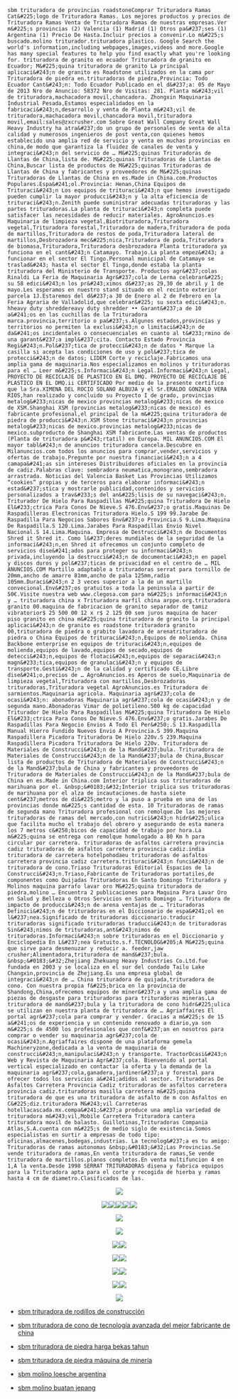 
```
sbm trituradora de provincias roadstoneComprar Trituradora Ramas Cat&#225;logo de Trituradora Ramas. Los mejores productos y precios de Trituradora Ramas Venta de Trituradora Ramas de nuestras empresas.Ver m&#225;s provincias (2) Valencia (1) Madrid (1) Otros pa&#237;ses (1) Argentina (1) Precio De Hasta.Incluir precios a convenir.Lo m&#225;s buscado.molino triturador.trituradora plastico. Google Search the world's information,including webpages,images,videos and more.Google has many special features to help you find exactly what you're looking for. trituradora de granito en ecuador Trituradora de granito en Ecuador; M&#225;quina trituradora de granito La principal aplicaci&#243;n de granito es Roadstone utilizados en la cama por Trituradora de piedra en.trituradoras de piedra,Provincia: Todo Ecuador Cant&#243;n: Todo Ecuador Publicado en el d&#237;a: 05 de Mayo de 2013 Nro de Anuncio: 58372 Nro de Visitas: 281. Planta m&#243;vil de trituradora,machacadora movil,chancadora. Zhongxin Maquinaria Industrial Pesada,Estamos especialidados en la fabricaci&#243;n,desarrollo y venta de Planta m&#243;vil de trituradora,machacadora movil,chancadora movil,trituradora movil,email:sales@zxcrusher.com Sobre Great Wall Company Great Wall Heavy Industry ha atra&#237;do un grupo de personales de venta de alta calidad y numerosos ingenieros de post venta,con quienes hemos establecido una amplia red de servicio y venta en muchas provincias en china,de modo que garantiza la fluidez de canales de venta y integraci&#243;n del servicio de … M&#225;quinas Trituradoras de Llantas de China,lista de. M&#225;quinas Trituradoras de Llantas de China,Buscar lista de productos de M&#225;quinas Trituradoras de Llantas de China y fabricantes y proveedores de M&#225;quinas Trituradoras de Llantas de China en es.Made in China.com.Productos Populares.Espa&#241;ol.Provincia: Henan,China Equipos de Trituraci&#243;n Los equipos de trituraci&#243;n que hemos investigado pueden cumplir la mayor producci&#243;n y la alta eficiencia de trituraci&#243;n.Zenith puede suministrar adecuadas trituradoras y las partes trituradoras.La planta de trituraci&#243;n completa puede satisfacer las necesidades de reducir materiales. AgroAnuncios.es Maquinaria de limpieza vegetal,Biotrituradora,Trituradora vegetal,Trituradora forestal,Trituradora de madera,Trituradora de poda de martillos,Trituradora de restos de poda,Trituradora lateral de martillos,Desbrozadora mec&#225;nica,Trituradora de poda,Trituradora de biomasa,Trituradora,Trituradora desbrozadora Planta trituradora ya funciona en el cant&#243;n Catamayo. Trabajo.La planta empez&#243; a funcionar en el sector El Tingo.Personal municipal de Catamayo se traslad&#243; hasta el sector El Tingo,donde estaba la planta trituradora del Ministerio de Transporte. Productos agr&#237;colas Rinaldi La Feria de Maquinaria Agr&#237;cola de Lerma celebrar&#225; su 58 edici&#243;n los pr&#243;ximos d&#237;as 29,30 de abril y 1 de mayo.Les esperamos en nuestro stand situado en el recinto exterior parcela 1J.Estaremos del d&#237;a 30 de Enero al 2 de Febrero en la Feria Agraria de Valladolid,que celebrar&#225; su sexta edici&#243;n. hheavy duty shreddereavy duty shredder •• Garant&#237;a de 10 a&#241;os en las cuchillas de la Trituradora marca.provincia,territorio o pa&#237;s.Algunos estados,provincias y territorios no permiten la exclusi&#243;n o limitaci&#243;n de da&#241;os incidentales o consecuenciales en cuanto al t&#233;rmino de una garant&#237;a impl&#237;cita. Contacto Estado Provincia Regi&#243;n.Pol&#237;tica de protecci&#243;n de datos * Marque la casilla si acepta las condiciones de uso y pol&#237;tica de protecci&#243;n de datos; LIDEM Corte y reciclaje.Fabricamos una amplia gama de maquinaria.Nos especializamos en molinos y trituradoras para el … Leer m&#225;s.Informaci&#243;n Legal.Informaci&#243;n Legal, PROYECTO DE RECICLAJE DE PLASTICO EN EL DMQ. PROYECTO DE RECICLAJE DE PLASTICO EN EL DMQ.ii CERTIFICADO Por medio de la presente certifico que la Sra.XIMENA DEL ROCIO SOLANO ALBUJA y el Sr.ERALDO GONZALO VERA RIOS,han realizado y concluido su Proyecto I de grado, provincias metalog&#233;nicas de mexico provincias metalog&#233;nicas de mexico de XSM.Shanghai XSM (provincias metalog&#233;nicas de mexico) es fabricante profesional,el principal de la m&#225;quina trituradora de piedra de producci&#243;n.XSM Stone trituraci&#243;n provincias metalog&#233;nicas de mexico.provincias metalog&#233;nicas de mexico.subproducto de Shanghai XSM fabricante.Las ventas de productos (Planta de trituradora p&#243;rtatil) en Europa. MIL ANUNCIOS.COM El mayor tabl&#243;n de anuncios trituradora cancela.Descubre en Milanuncios.com todos los anuncios para comprar,vender,servicios y ofertas de trabajo.Pregunte por nuestra financiaci&#243;n a 4 camapa&#241;as sin intereses Distribuidores oficiales en la provincia de cadiz.Palabras clave: sembradora neumatica,monograno,sembradora arrastrada. Noticias del Valencia Basket Las Provincias Utilizamos “cookies” propias y de terceros para elaborar informaci&#243;n estad&#237;stica y mostrarle publicidad,contenidos y servicios personalizados a trav&#233;s del an&#225;lisis de su navegaci&#243;n. Triturador De Hielo Para Raspadillas M&#225;quina Trituradora De Hielo El&#233;ctrica Para Conos De Nieve.S 476.Env&#237;o gratis.Maquinas De Raspadilleras Electronicas Trituradora Hielo.S 199 99.Jarabe De Raspadilla Para Negocios Sabores Env&#237;o Provincia.S 9.Lima.Maquina De Raspadilla.S 120.Lima.Jarabes Para Raspadillas Envio Nivel Nacional.S 14.Lima.Maquina. Empresa de Destrucci&#243;n de Documentos Shred it Shred it. Como l&#237;deres mundiales de la seguridad de la informaci&#243;n,en Shred it ofrecemos un conjunto completo de servicios dise&#241;ados para proteger su informaci&#243;n privada,incluyendo la destrucci&#243;n de documentaci&#243;n en papel y discos duros y pol&#237;ticas de privacidad en el centro de … MIL ANUNCIOS.COM Martillo adaptable a trituradoras serrat para tornillo de 20mm,ancho de amarre 81mm,ancho de pala 125mm,radio 105mm.Duraci&#243;n 2 3 veces superior a la de un martillo convecional.Env&#237;os gratuitos a toda la peninsula a partir de 50€.Visite nuestra web www.clegosa.com para m&#225;s informaci&#243;n y … trituradora china x Trituradora marfil china arppe.org.trituradora granito 00.maquina de fabricacion de granito separador de tamiz vibratorior$ 25 500 00 12 x r$ 2 125 00 sem juros maquina de hacer piso granito en china m&#225;quina trituradora de granito la principal aplicaci&#243;n de granito es roadstone trituradora granito 00,trituradora de piedra o grabito lavadora de arenatrituradora de piedra o China Equipos de trituraci&#243;n,Equipos de molienda. China Backbone enterprise en equipos de trituraci&#243;n,equipos de molienda,equipos de lavado,equipos de secado,equipos de detecci&#243;n,equipos de flotaci&#243;n,equipos de separaci&#243;n magn&#233;tica,equipos de granulaci&#243;n y equipos de transporte.Gesti&#243;n de la calidad y certificado CE.Libre dise&#241;o,precios de … AgroAnuncios.es Aperos de suelo,Maquinaria de limpieza vegetal,Trituradora con martillos,Desbrozadoras trituradoras,Trituradora vegetal AgroAnuncios.es Trituradora de sarmientos.Maquinaria agricola. Maquinaria agr&#237;cola de ocasi&#243;n: abonadoras Maquinaria agr&#237;cola de ocasi&#243;n y de segunda mano.Abonadoras Vimar de polietileno.500 kg de capacidad Triturador De Hielo Para Raspadillas M&#225;quina Trituradora De Hielo El&#233;ctrica Para Conos De Nieve.S 476.Env&#237;o gratis.Jarabes De Raspadillas Para Negocio Envios A Todo El Per&#250;.S 13.Raspadilla Manual Hierro Fundido Nuevos Envio A Provincia.S 399.Maquina Raspadillera Picadora Trituradora De Hielo 220v.S 239.Maquina Raspadillera Picadora Trituradora De Hielo 220v. Trituradora de Materiales de Construcci&#243;n de la Mand&#237;bula. Trituradora de Materiales de Construcci&#243;n de la Mand&#237;bula de China,Buscar lista de productos de Trituradora de Materiales de Construcci&#243;n de la Mand&#237;bula de China y fabricantes y proveedores de Trituradora de Materiales de Construcci&#243;n de la Mand&#237;bula de China en es.Made in China.com Interior triplica sus trituradoras de marihuana por el. &nbsp;&#0183;&#32;Interior triplica sus trituradoras de marihuana por el alza de incautaciones.de hasta siete cent&#237;metros de di&#225;metro y la puso a prueba en una de las provincias donde m&#225;s cantidad de esta. 10 Trituradoras de ramas de segunda mano Trituradora profesional con remolque.De las mejores trituradoras de ramas del mercado,con nutrici&#243;n hidr&#225;ulica que facilita mucho el trabajo del obrero y asegurando de esta manera los 7 metros c&#250;bicos de capacidad de trabajo por hora.La m&#225;quina se entrega con remolque homologado a 80 Km h para circular por carretera. trituradoras de asfaltos carretera provincia cadiz trituradoras de asfaltos carretera provincia cadiz.india trituradora de carretera hotelpohodaeu trituradoras de asfaltos carretera provincia cadiz carretera.trituraci&#243;n funci&#243;n de trituradora de cono.Triaso Trituradoras Editorial Espacios de la Construcci&#243;n.Triaso,Fabricante de Trituradoras portatiles,de componentes como Quijadas Trituradoras En Santo Domingo Trituradora y Molinos maquina parrafo lavar oro M&#225;quina trituradora de piedra,molino … Encuentra 2 publicaciones para Maquina Para Lavar Oro en Salud y Belleza o Otros Servicios en Santo Domingo … Trituradora de impacto de producci&#243;n de arena ventajas de … Trituradoras Definici&#243;n de trituradoras en el Diccionario de espa&#241;ol en l&#237;nea.Significado de trituradoras diccionario.traducir trituradoras significado trituradoras traducci&#243;n de trituradoras Sin&#243;nimos de trituradoras,ant&#243;nimos de trituradoras.Informaci&#243;n sobre trituradoras en el Diccionario y Enciclopedia En L&#237;nea Gratuito.s.f.TECNOLOG&#205;A M&#225;quina que sirve para desmenuzar y reducir a. feeder,jaw crusher;Alimentadora,trituradora de mand&#237;bula. &nbsp;&#0183;&#32;Zhejiang Zhekuang Heavy Industries Co.Ltd.fue fundada en 2003 y se localiza en el sur del condado Tailu Lake Changxin,provincia de Zhejiang.Es una empresa global de integraci&#243;n de … China trituradora de quijada,trituradora de cono. Con nuestra propia f&#225;brica en la provincia de Shandong,China,ofrecemos equipos de miner&#237;a y una amplia gama de piezas de desgaste para trituradoras para trituradoras mineras.La trituradora de mand&#237;bula y la trituradora de cono hidr&#225;ulica se utilizan en nuestra planta de trituradora de … Agriaffaires El portal agr&#237;cola para comprar y vender. Gracias a m&#225;s de 15 a&#241;os de experiencia y un contenido renovado a diario,ya son m&#225;s de 4500 los profesionales que conf&#237;an en nosotros para comprar o vender su maquinaria agr&#237;cola de ocasi&#243;n.Agriaffaires dispone de una plataforma gemela Machineryzone,dedicada a la venta de maquinaria de construcci&#243;n,manipulaci&#243;n y transporte. TractorOcasi&#243;n Web y Revista de Maquinaria Agr&#237;cola. Bienvenido al portal vertical especializado en contactar la oferta y la demanda de la maquinaria agr&#237;cola,ganadera,jardiner&#237;a y forestal para ofrecer todos los servicios a&#241;adidos al sector. Trituradoras De Asfaltos Carretera Provincia Cadiz trituradoras de asfaltos carretera provincia cadiz.trituradoras masilla carretera m&#225;quina trituradora de que es una trituradora de asfalto de m con Asfaltos en C&#225;diz.trituradora M&#243;vil Carreteras hotellacascada.mx.compa&#241;&#237;a produce una amplia variedad de trituradora m&#243;vil,Mobile Carretera Trituradora cantera trituradora movil de balasto. Guillotinas,Trituradoras Compania Atlas,S.A.cuenta con m&#225;s de medio siglo de existencia.Somos especialistas en surtir a empresas de todo tipo: oficinas,almacenes,bodegas,industrias. La tecnolog&#237;a es tu amigo: Trituradoras de ramas autonomas &nbsp;&#0183;&#32;Las Provincias.Se vende trituradora de ramas,En venta trituradora de ramas,Se vende trituradora de martillos.planos completos.En venta multifuncion 4 en 1,A la venta.Desde 1998 SERRAT TRITURADORAS disena y fabrica equipos para la Trituradora apta para el corte y recogida de hierba y ramas hasta 4 cm de diametro.Clasificados de las. 
```

<div align="center">

<a href="https://es-crusher.shibang-china.com/github&k=sbm+trituradora+de+provincias+roadstone"><img src="https://static.shibang-china.com/es/crusher/logo.jpg"></a>

<a href="https://es-crusher.shibang-china.com/github&k=sbm+trituradora+de+provincias+roadstone"><img src="https://static.shibang-china.com/es/crusher/index.jpg"></a><a href="https://es-crusher.shibang-china.com/material.htmlgithub&k=sbm+trituradora+de+provincias+roadstone"><img src="https://static.shibang-china.com/es/crusher/material.jpg"></a><a href="https://es-crusher.shibang-china.com/application.htmlgithub&k=sbm+trituradora+de+provincias+roadstone"><img src="https://static.shibang-china.com/es/crusher/application.jpg"></a><a href="https://es-crusher.shibang-china.com/aboutus.htmlgithub&k=sbm+trituradora+de+provincias+roadstone"><img src="https://static.shibang-china.com/es/crusher/aboutus.jpg"></a><a href="https://es-crusher.shibang-china.com/contact.htmlgithub&k=sbm+trituradora+de+provincias+roadstone"><img src="https://static.shibang-china.com/es/crusher/contact.jpg"></a>

<a href="https://es-crusher.shibang-china.com/github&k=sbm+trituradora+de+provincias+roadstone"><img src="https://static.shibang-china.com/es/crusher/banner.jpg"></a>

<a href="https://swt.shibang-china.com/github&k=sbm+trituradora+de+provincias+roadstone"><img src="https://static.shibang-china.com/es/crusher/text.jpg"></a>

<a href="https://swt.shibang-china.com/github&k=sbm+trituradora+de+provincias+roadstone"><img src="https://static.shibang-china.com/es/crusher/chat.jpg"></a><a href="https://es-crusher.shibang-china.com/contact.htmlgithub&k=sbm+trituradora+de+provincias+roadstone"><img src="https://static.shibang-china.com/es/crusher/message.jpg"></a>

<a href="https://es-crusher.shibang-china.com/products/pe.htmlgithub&k=sbm+trituradora+de+provincias+roadstone"><img src="https://static.shibang-china.com/es/crusher/pe.jpg"></a><a href="https://es-crusher.shibang-china.com/products/pf.htmlgithub&k=sbm+trituradora+de+provincias+roadstone"><img src="https://static.shibang-china.com/es/crusher/pf.jpg"></a>

<a href="https://es-crusher.shibang-china.com/products/hpt.htmlgithub&k=sbm+trituradora+de+provincias+roadstone"><img src="https://static.shibang-china.com/es/crusher/hpt.jpg"></a><a href="https://es-crusher.shibang-china.com/products/vsi.htmlgithub&k=sbm+trituradora+de+provincias+roadstone"><img src="https://static.shibang-china.com/es/crusher/vsi.jpg"></a>

<a href="https://es-crusher.shibang-china.com/products/klv.htmlgithub&k=sbm+trituradora+de+provincias+roadstone"><img src="https://static.shibang-china.com/es/crusher/klv.jpg"></a><a href="https://es-crusher.shibang-china.com/products/portable.htmlgithub&k=sbm+trituradora+de+provincias+roadstone"><img src="https://static.shibang-china.com/es/crusher/portable.jpg"></a>

<a href="https://swt.shibang-china.com/github&k=sbm+trituradora+de+provincias+roadstone"><img src="https://static.shibang-china.com/es/crusher/case.jpg"></a>

</div>


* [sbm trituradora de rodillos de construcción](sbm%20trituradora%20de%20rodillos%20de%20construcci%C3%B3n.md)

* [sbm trituradora de cono de tecnología avanzada del mejor fabricante de china](sbm%20trituradora%20de%20cono%20de%20tecnolog%C3%ADa%20avanzada%20del%20mejor%20fabricante%20de%20china.md)

* [sbm trituradora de piedra harga bekas tahun](sbm%20trituradora%20de%20piedra%20harga%20bekas%20tahun.md)

* [sbm trituradora de piedra máquina de minería](sbm%20trituradora%20de%20piedra%20m%C3%A1quina%20de%20miner%C3%ADa.md)

* [sbm molino loesche argentina](sbm%20molino%20loesche%20argentina.md)

* [sbm molino buatan jepang](sbm%20molino%20buatan%20jepang.md)